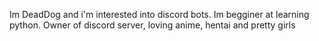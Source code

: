 Im DeadDog and i'm interested into discord bots. 
Im begginer at learning python.
Owner of discord server, loving anime, hentai and pretty girls


